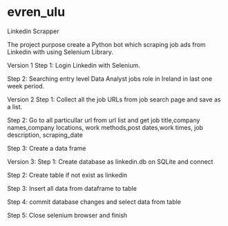 # evren_ulu
Linkedin Scrapper


The project purpose create a Python bot which scraping job ads from Linkedin with using Selenium Library.

Version 1
Step 1: Login Linkedin with Selenium.

Step 2: Searching entry level Data Analyst jobs role in Ireland in last one week period.

Version 2
Step 1: Collect all the job URLs from job search page and save as a list.

Step 2: Go to all particullar url from url list and get job title,company names,company locations,
work methods,post dates,work times, job description, scraping_date

Step 3: Create a data frame

Version 3:
Step 1: Create database as linkedin.db on SQLite and connect

Step 2: Create table if  not exist as linkedin

Step 3: Insert all data from dataframe to table 

Step 4: commit database changes and select data from table

Step 5: Close  selenium browser and finish




